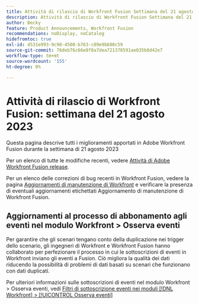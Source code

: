 ```yaml
---
title: Attività di rilascio di Workfront Fusion Settimana del 21 agosto 2023
description: Attività di rilascio di Workfront Fusion Settimana del 21 agosto 2023
author: Becky
feature: Product Announcements, Workfront Fusion
recommendations: noDisplay, noCatalog
hidefromtoc: true
exl-id: 4531e993-9c90-4500-b763-c09e9b680c59
source-git-commit: 76deb76c66e8f8a7dea721378591ae035b8d42e7
workflow-type: tm+mt
source-wordcount: '155'
ht-degree: 0%

---
```


# Attività di rilascio di Workfront Fusion: settimana del 21 agosto 2023

Questa pagina descrive tutti i miglioramenti apportati in Adobe Workfront Fusion durante la settimana di
21 agosto 2023

Per un elenco di tutte le modifiche recenti, vedere [Attività di Adobe Workfront Fusion release](../../../product-announcements/product-releases/fusion-release-activity/fusion-release-activity.md).

Per un elenco delle correzioni di bug recenti in Workfront Fusion, vedere la pagina [Aggiornamenti di manutenzione di Workfront](https://experienceleague.adobe.com/docs/workfront-known-issues/releases/current-updates.html) e verificare la presenza di eventuali aggiornamenti etichettati Aggiornamento di manutenzione di Workfront Fusion.

## Aggiornamenti al processo di abbonamento agli eventi nel modulo Workfront > Osserva eventi

Per garantire che gli scenari tengano conto della duplicazione nei trigger dello scenario, gli ingegneri di Workfront e Workfront Fusion hanno collaborato per perfezionare il processo in cui le sottoscrizioni di eventi in Workfront inviano gli eventi a Fusion. Ciò migliora la qualità dei dati riducendo la possibilità di problemi di dati basati su scenari che funzionano con dati duplicati.

Per ulteriori informazioni sulle sottoscrizioni di eventi nel modulo Workfront > Osserva eventi, vedi [Filtri di sottoscrizione eventi nei moduli [!DNL Workfront] > [!UICONTROL Osserva eventi]](/help/quicksilver/workfront-fusion/apps-and-their-modules/workfront-modules.md#event-subscription-filters-in-the-workfront--watch-events-modules)
